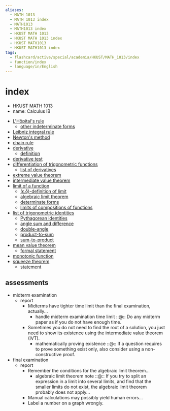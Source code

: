 ```yaml
---
aliases:
  - MATH 1013
  - MATH 1013 index
  - MATH1013
  - MATH1013 index
  - HKUST MATH 1013
  - HKUST MATH 1013 index
  - HKUST MATH1013
  - HKUST MATH1013 index
tags:
  - flashcard/active/special/academia/HKUST/MATH_1013/index
  - function/index
  - language/in/English
---
```


# index

- HKUST MATH 1013
- name: Calculus IB

<!-- list separator -->

- [L'Hôpital's rule](../../../../general/L'Hôpital's%20rule.md)
  - [other indeterminate forms](../../../../general/L'Hôpital's%20rule.md#other%20indeterminate%20forms)
- [Leibniz integral rule](../../../../general/Leibniz%20integral%20rule.md)
- [Newton's method](../../../../general/Newton's%20method.md)
- [chain rule](../../../../general/chain%20rule.md)
- [derivative](../../../../general/derivative.md)
  - [definition](../../../../general/derivative.md#definition)
- [derivative test](../../../../general/derivative%20test.md)
- [differentiation of trigonometric functions](../../../../general/differentiation%20of%20trigonometric%20functions.md)
  - [list of derivatives](../../../../general/differentiation%20of%20trigonometric%20functions.md#list%20of%20derivatives)
- [extreme value theorem](../../../../general/extreme%20value%20theorem.md)
- [intermediate value theorem](../../../../general/intermediate%20value%20theorem.md)
- [limit of a function](../../../../general/limit%20of%20a%20function.md)
  - [(ϵ,δ)-definition of limit](../../../../general/limit%20of%20a%20function.md#(ϵ,δ)-definition%20of%20limit)
  - [algebraic limit theorem](../../../../general/limit%20of%20a%20function.md#algebraic%20limit%20theorem)
  - [determinate forms](../../../../general/limit%20of%20a%20function.md#determinate%20forms)
  - [limits of compositions of functions](../../../../general/limit%20of%20a%20function.md#limits%20of%20compositions%20of%20functions)
- [list of trigonometric identities](../../../../general/list%20of%20trigonometric%20identities.md)
  - [Pythagorean identities](../../../../general/list%20of%20trigonometric%20identities.md#Pythagorean%20identities)
  - [angle sum and difference](../../../../general/list%20of%20trigonometric%20identities.md#angle%20sum%20and%20difference)
  - [double-angle](../../../../general/list%20of%20trigonometric%20identities.md#double-angle)
  - [product-to-sum](../../../../general/list%20of%20trigonometric%20identities.md#product-to-sum)
  - [sum-to-product](../../../../general/list%20of%20trigonometric%20identities.md#sum-to-product)
- [mean value theorem](../../../../general/mean%20value%20theorem.md)
  - [formal statement](../../../../general/mean%20value%20theorem.md#formal%20statement)
- [monotonic function](../../../../general/monotonic%20function.md)
- [squeeze theorem](../../../../general/squeeze%20theorem.md)
  - [statement](../../../../general/squeeze%20theorem.md#statement)

## assessments

- midterm examination
  - report
    - Midterms have tighter time limit than the final examination, actually...
      - handle midterm examination time limit ::@:: Do any midterm paper as if you do not have enough time. <!--SR:!2024-11-27,14,290!2024-11-29,16,290-->
    - Sometimes you do not need to find the root of a solution, you just need to show its existence using the intermediate value theorem (IVT).
      - mathematically proving existence ::@:: If a question requires to prove something exist only, also consider using a non-constructive proof. <!--SR:!2024-11-27,14,290!2024-11-28,15,290-->
- final examination
  - report
    - Remember the conditions for the algebraic limit theorem...
      - algebraic limit theorem note ::@:: If you try to split an expression in a limit into several limits, and find that the smaller limits do not exist, the algebraic limit theorem probably does not apply... <!--SR:!2024-11-28,15,290!2024-11-29,16,290-->
    - Manual calculations may possibly yield human errors...
    - Label a number on a graph wrongly.
